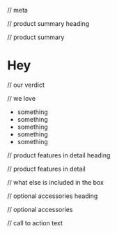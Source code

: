 // meta

// product summary heading

// product summary

# Hey

// our verdict

// we love

* something
* something
* something
* something
* something

// product features in detail heading

// product features in detail

// what else is included in the box

// optional accessories heading

// optional accessories

// call to action text

